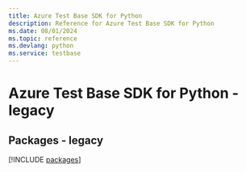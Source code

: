 ```yaml
---
title: Azure Test Base SDK for Python
description: Reference for Azure Test Base SDK for Python
ms.date: 08/01/2024
ms.topic: reference
ms.devlang: python
ms.service: testbase
---
```

# Azure Test Base SDK for Python - legacy
## Packages - legacy
[!INCLUDE [packages](test-base-index.md)]